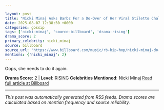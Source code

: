 ```yaml
---

layout: post
title: "Nicki Minaj Asks Barbz For a Do-Over of Her Viral Stiletto Challenge After Admitting Dress ‘A Tad Shorter’ Than She Expected""
date: 2025-08-07 12:38:50 +0000
categories: gossip
tags: ['nicki-minaj', 'source-billboard', 'drama-rising']
drama_score: 2
primary_celebrity: nicki_minaj
source: billboard
source_url: "https://www.billboard.com/music/rb-hip-hop/nicki-minaj-do-over-stiletto-challenge-wardrobe-malfunction-1236038431/""
mentions: {'nicki_minaj': 2}
---
```


Oops, she needs to do it again.

**Drama Score:** 2 | **Level:** RISING **Celebrities Mentioned:** Nicki Minaj [Read full article at Billboard](https://www.billboard.com/music/rb-hip-hop/nicki-minaj-do-over-stiletto-challenge-wardrobe-malfunction-1236038431/)

---

*This post was automatically generated from RSS feeds. Drama scores are calculated based on mention frequency and source reliability.*